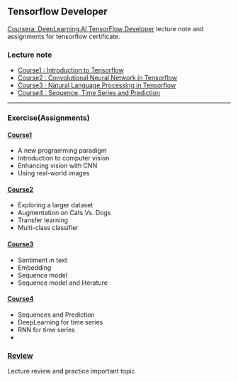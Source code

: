 ## Tensorflow Developer
[Coursera: DeepLearning.AI TensorFlow Developer](https://www.coursera.org/programs/0c2f704a-f1dd-4209-adb5-95c66d72ea0f?collectionId=&currentTab=MY_COURSES&productId=5ghJ5U8zEemp3woY6REV3A&productType=s12n&showMiniModal=true) lecture note and assignments for tensorflow certificate.

### Lecture note
* [Course1 : Introduction to Tensorflow](https://github.com/seraaaayeo/TF-Certificate/tree/master/C1-Introduction_to_Tensorflow)
* [Course2 : Convolutional Neural Network in Tensorflow](https://github.com/seraaaayeo/TF-Certificate/tree/master/C2-CNN_in_Tensorflow)
* [Course3 : Natural Language Processing in Tensorflow](https://github.com/seraaaayeo/TF-Certificate/tree/master/C3-NLP_in_Tensorflow)
* [Course4 : Sequence, Time Series and Prediction](https://github.com/seraaaayeo/TF-Certificate/tree/master/C4-Time_Series)

***

### Exercise(Assignments)
#### [Course1](https://github.com/seraaaayeo/TF-Certificate/tree/master/Exercise/C1-Introduction_to_Tensorflow)
* A new programming paradigm
* Introduction to computer vision
* Enhancing vision with CNN
* Using real-world images
#### [Course2](https://github.com/seraaaayeo/TF-Certificate/tree/master/Exercise/C2-CNN_in_Tensorflow)
* Exploring a larger dataset
* Augmentation on Cats Vs. Dogs
* Transfer learning
* Multi-class classifier
#### [Course3](https://github.com/seraaaayeo/TF-Certificate/tree/master/Exercise/C3-NLP_in_Tensorflow)
* Sentiment in text
* Embedding
* Sequence model
* Sequence model and literature
#### [Course4](https://github.com/seraaaayeo/TF-Certificate/tree/master/Exercise/C4-Time_Series)
* Sequences and Prediction
* DeepLearning for time series
* RNN for time series
* 


### [Review](https://github.com/seraaaayeo/TF-Certificate/tree/master/Review)
Lecture review and practice important topic
